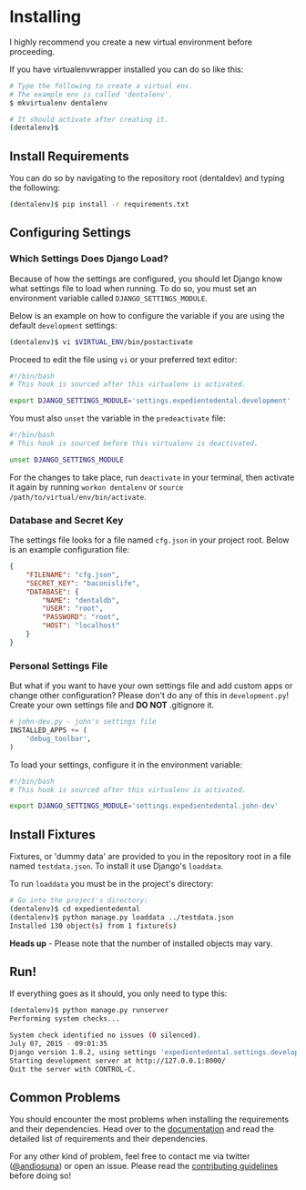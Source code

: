 # Installing

I highly recommend you create a new virtual environment before proceeding.

If you have virtualenvwrapper installed you can do so like this:
```bash
# Type the following to create a virtual env.
# The example env is called 'dentalenv'.
$ mkvirtualenv dentalenv

# It should activate after creating it.
(dentalenv)$

```

## Install Requirements

You can do so by navigating to the repository root (dentaldev) and typing the following:
```bash
(dentalenv)$ pip install -r requirements.txt
```

## Configuring Settings

### Which Settings Does Django Load?

Because of how the settings are configured, you should let Django know what settings file to load when running. To do so, you must set an environment variable called `DJANGO_SETTINGS_MODULE`.

Below is an example on how to configure the variable if you are using the default `development` settings:
```bash
(dentalenv)$ vi $VIRTUAL_ENV/bin/postactivate
```
Proceed to edit the file using `vi` or your preferred text editor:
```bash
#!/bin/bash
# This hook is sourced after this virtualenv is activated.

export DJANGO_SETTINGS_MODULE='settings.expedientedental.development'
```
You must also `unset` the variable in the `predeactivate` file:
```bash
#!/bin/bash
# This hook is sourced before this virtualenv is deactivated.

unset DJANGO_SETTINGS_MODULE
```
For the changes to take place, run `deactivate` in your terminal, then activate it again by running `workon dentalenv` or `source /path/to/virtual/env/bin/activate`.

### Database and Secret Key

The settings file looks for a file named `cfg.json` in your project root. Below is an example configuration file:

```json
{
    "FILENAME": "cfg.json",
    "SECRET_KEY": "baconislife",
    "DATABASE": {
        "NAME": "dentaldb",
        "USER": "root",
        "PASSWORD": "root",
        "HOST": "localhost"
    }
}
```

### Personal Settings File

But what if you want to have your own settings file and add custom apps or change other configuration? Please don't do any of this in `development.py`! Create your own settings file and **DO NOT** .gitignore it.

```python
# john-dev.py - john's settings file
INSTALLED_APPS += (
    'debug_toolbar',
)
```

To load your settings, configure it in the environment variable:
```bash
#!/bin/bash
# This hook is sourced after this virtualenv is activated.

export DJANGO_SETTINGS_MODULE='settings.expedientedental.john-dev'
```

## Install Fixtures

Fixtures, or 'dummy data' are provided to you in the repository root in a file named `testdata.json`. To install it use Django's `loaddata`.

To run `loaddata` you must be in the project's directory:
```bash
# Go into the project's directory:
(dentalenv)$ cd expedientedental
(dentalenv)$ python manage.py loaddata ../testdata.json
Installed 130 object(s) from 1 fixture(s)
```
**Heads up** - Please note that the number of installed objects may vary.

## Run!

If everything goes as it should, you only need to type this:
```bash
(dentalenv)$ python manage.py runserver
Performing system checks...

System check identified no issues (0 silenced).
July 07, 2015 - 09:01:35
Django version 1.8.2, using settings 'expedientedental.settings.development'
Starting development server at http://127.0.0.1:8000/
Quit the server with CONTROL-C.
```

## Common Problems

You should encounter the most problems when installing the requirements and their dependencies. Head over to the [documentation](http://dental.github.io) and read the detailed list of requirements and their dependencies.

For any other kind of problem, feel free to contact me via twitter ([@andiosuna](https://twitter.com/andiosuna)) or open an issue. Please read the [contributing guidelines](./CONTRIBUTING.md) before doing so!
